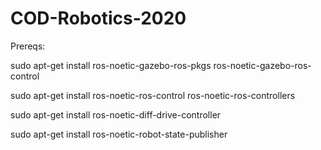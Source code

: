# COD-Robotics-2020

Prereqs:

sudo apt-get install ros-noetic-gazebo-ros-pkgs ros-noetic-gazebo-ros-control

sudo apt-get install ros-noetic-ros-control ros-noetic-ros-controllers

sudo apt-get install ros-noetic-diff-drive-controller

sudo apt-get install ros-noetic-robot-state-publisher
